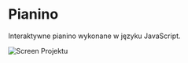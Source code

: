 # Pianino
Interaktywne pianino wykonane w języku JavaScript. 

<img src="http://imgie.pl/images/2017/11/09/screencapture-file-C-Users-Rafa-C5-82-Desktop-Piano-index-html-15102313285468b565.png" alt="Screen Projektu" />
